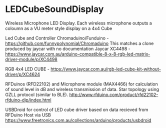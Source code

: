 # LEDCubeSoundDisplay
Wireless Microphone LED Display. Each wireless microphone outputs a coloumn as a VU meter style display on a 4x4 Cube

Led Cube and Controller
Chromaduino/Funduino - https://github.com/funnypolynomial/Chromaduino
This matches a clone produced by jaycar with no documentation
Jaycar XC4498 - https://www.jaycar.com.au/arduino-compatible-8-x-8-rgb-led-matrix-driver-module/p/XC4498

RGB 4x4 LED CUBE - https://www.jaycar.com.au/rgb-led-cube-kit-without-driver/p/XC4624

RFDuinos (RFD22102) and Microphone module (MAX4466) for calculation of sound level in dB and wireless transmission of data. Star topology using GZLL protocol (similar to BLE). 
http://www.rfduino.com/product/rfd22102-rfduino-dip/index.html

USBDroid for control of LED cube driver based on data recieved from RFDuino Host via USB
https://www.freetronics.com.au/collections/arduino/products/usbdroid
